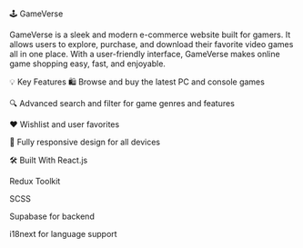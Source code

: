 🕹️ GameVerse

GameVerse is a sleek and modern e-commerce website built for gamers. It allows users to explore, purchase, and download their favorite video games all in one place. With a user-friendly interface, GameVerse makes online game shopping easy, fast, and enjoyable.

💡 Key Features
🛍️ Browse and buy the latest PC and console games

🔍 Advanced search and filter for game genres and features

❤️ Wishlist and user favorites

📱 Fully responsive design for all devices


🛠️ Built With
React.js

Redux Toolkit

SCSS

Supabase for backend

i18next for language support
